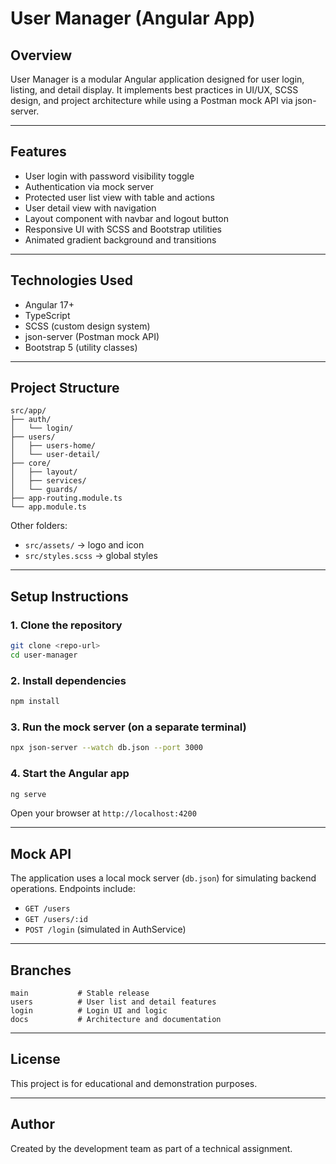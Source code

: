 # User Manager (Angular App)

## Overview

User Manager is a modular Angular application designed for user login, listing, and detail display. It implements best practices in UI/UX, SCSS design, and project architecture while using a Postman mock API via json-server.

---

## Features

* User login with password visibility toggle
* Authentication via mock server
* Protected user list view with table and actions
* User detail view with navigation
* Layout component with navbar and logout button
* Responsive UI with SCSS and Bootstrap utilities
* Animated gradient background and transitions

---

## Technologies Used

* Angular 17+
* TypeScript
* SCSS (custom design system)
* json-server (Postman mock API)
* Bootstrap 5 (utility classes)

---

## Project Structure

```plaintext
src/app/
├── auth/
│   └── login/
├── users/
│   ├── users-home/
│   └── user-detail/
├── core/
│   ├── layout/
│   ├── services/
│   └── guards/
├── app-routing.module.ts
└── app.module.ts
```

Other folders:

* `src/assets/` → logo and icon
* `src/styles.scss` → global styles

---

## Setup Instructions

### 1. Clone the repository

```bash
git clone <repo-url>
cd user-manager
```

### 2. Install dependencies

```bash
npm install
```

### 3. Run the mock server (on a separate terminal)

```bash
npx json-server --watch db.json --port 3000
```

### 4. Start the Angular app

```bash
ng serve
```

Open your browser at `http://localhost:4200`

---

## Mock API

The application uses a local mock server (`db.json`) for simulating backend operations.
Endpoints include:

* `GET /users`
* `GET /users/:id`
* `POST /login` (simulated in AuthService)

---

## Branches

```plaintext
main           # Stable release
users          # User list and detail features
login          # Login UI and logic
docs           # Architecture and documentation
```

---

## License

This project is for educational and demonstration purposes.

---

## Author

Created by the development team as part of a technical assignment.
